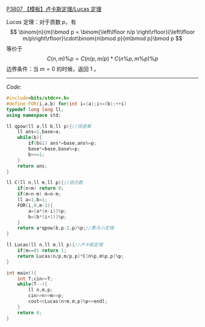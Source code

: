 
[P3807 【模板】卢卡斯定理/Lucas 定理](https://www.luogu.com.cn/problem/P3807)

$Lucas$ 定理：对于质数 $p$，有
$$ \binom{n}{m}\bmod p = \binom{\left\lfloor n/p \right\rfloor}{\left\lfloor m/p\right\rfloor}\cdot\binom{n\bmod p}{m\bmod p}\bmod p $$
等价于
$$ C(n,m)\%p=C(n/p,m/p)*C(n\%p,m\%p)\%p $$
边界条件：当 $m=0$ 的时候，返回 $1$ 。

---

$Code:$
```cpp
#include<bits/stdc++.h>
#define FOR(i,a,b) for(int i=(a);i<=(b);++i)
typedef long long ll;
using namespace std;

ll qpow(ll a,ll b,ll p){//快速幂
    ll ans=1,base=a;
    while(b){
        if(b&1) ans*=base,ans%=p;
        base*=base,base%=p;
        b>>=1;
    }
    return ans;
}

ll C(ll n,ll m,ll p){//组合数
	if(n<m) return 0;
	if(m>n-m) m=n-m;
	ll a=1,b=1;
	FOR(i,0,m-1){
		a=(a*(n-i))%p;
		b=(b*(i+1))%p;
	}
	return a*qpow(b,p-2,p)%p;//费马小定理
}

ll Lucas(ll n,ll m,ll p){//卢卡斯定理
	if(m==0) return 1;
	return Lucas(n/p,m/p,p)*C(n%p,m%p,p)%p;
}

int main(){
	int T;cin>>T;
	while(T--){
		ll n,m,p;
		cin>>n>>m>>p;
		cout<<Lucas(n+m,m,p)%p<<endl;
	}
	return 0;
}
```